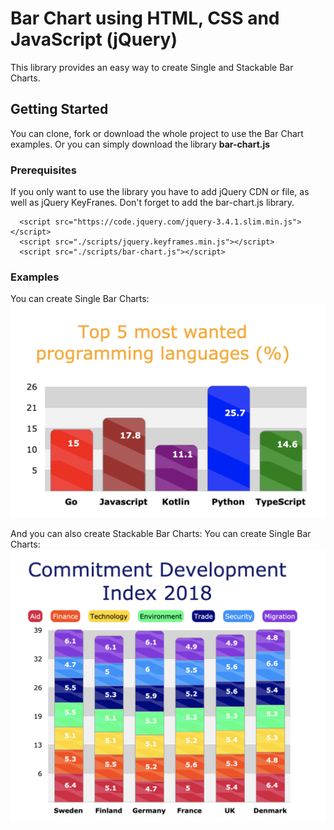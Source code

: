 # Bar Chart using HTML, CSS and JavaScript (jQuery)

This library provides an easy way to create Single and Stackable Bar Charts.

## Getting Started

You can clone, fork or download the whole project to use the Bar Chart examples. Or you can simply download the library **bar-chart.js**

### Prerequisites

If you only want to use the library you have to add jQuery CDN or file, as well as jQuery KeyFranes.
Don't forget to add the bar-chart.js library.

```
  <script src="https://code.jquery.com/jquery-3.4.1.slim.min.js"></script>
  <script src="./scripts/jquery.keyframes.min.js"></script>
  <script src="./scripts/bar-chart.js"></script>
```

### Examples

You can create Single Bar Charts:
![Image of Single Bar Chart](https://raw.githubusercontent.com/jomicm/barChart/master/images/single-bar.png)

And you can also create Stackable Bar Charts:
You can create Single Bar Charts:
![Image of Single Bar Chart](https://raw.githubusercontent.com/jomicm/barChart/master/images/stackable-bar.png)
